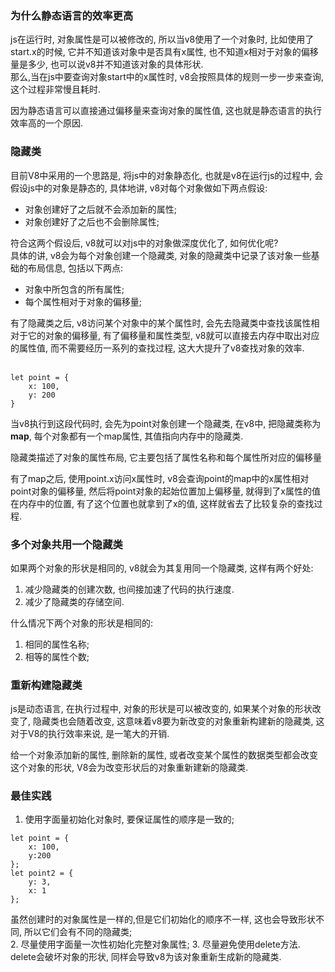 ### 为什么静态语言的效率更高  
js在运行时, 对象属性是可以被修改的, 所以当v8使用了一个对象时, 比如使用了start.x的时候, 它并不知道该对象中是否具有x属性, 也不知道x相对于对象的偏移量是多少, 也可以说v8并不知道该对象的具体形状.  
那么,当在js中要查询对象start中的x属性时, v8会按照具体的规则一步一步来查询, 这个过程非常慢且耗时.  

因为静态语言可以直接通过偏移量来查询对象的属性值, 这也就是静态语言的执行效率高的一个原因.  

### 隐藏类  
目前V8中采用的一个思路是, 将js中的对象静态化, 也就是v8在运行js的过程中, 会假设js中的对象是静态的, 具体地讲, v8对每个对象做如下两点假设: 
- 对象创建好了之后就不会添加新的属性;  
- 对象创建好了之后也不会删除属性;  

符合这两个假设后, v8就可以对js中的对象做深度优化了, 如何优化呢?  
具体的讲, v8会为每个对象创建一个隐藏类, 对象的隐藏类中记录了该对象一些基础的布局信息, 包括以下两点:  
- 对象中所包含的所有属性;  
- 每个属性相对于对象的偏移量;  

有了隐藏类之后, v8访问某个对象中的某个属性时, 会先去隐藏类中查找该属性相对于它的对象的偏移量, 有了偏移量和属性类型, v8就可以直接去内存中取出对应的属性值, 而不需要经历一系列的查找过程, 这大大提升了v8查找对象的效率.  
<br>  
```
let point = {
    x: 100,
    y: 200
}
```

当v8执行到这段代码时, 会先为point对象创建一个隐藏类, 在v8中, 把隐藏类称为**map**, 每个对象都有一个map属性, 其值指向内存中的隐藏类. 

隐藏类描述了对象的属性布局, 它主要包括了属性名称和每个属性所对应的偏移量

有了map之后, 使用point.x访问x属性时, v8会查询point的map中的x属性相对point对象的偏移量, 然后将point对象的起始位置加上偏移量, 就得到了x属性的值在内存中的位置, 有了这个位置也就拿到了x的值, 这样就省去了比较复杂的查找过程. 


### 多个对象共用一个隐藏类  
如果两个对象的形状是相同的, v8就会为其复用同一个隐藏类, 这样有两个好处:  
1. 减少隐藏类的创建次数, 也间接加速了代码的执行速度.  
2. 减少了隐藏类的存储空间.  

什么情况下两个对象的形状是相同的:  
1. 相同的属性名称;  
2. 相等的属性个数;  


### 重新构建隐藏类  
js是动态语言, 在执行过程中, 对象的形状是可以被改变的, 如果某个对象的形状改变了, 隐藏类也会随着改变, 这意味着v8要为新改变的对象重新构建新的隐藏类, 这对于V8的执行效率来说, 是一笔大的开销.  

给一个对象添加新的属性, 删除新的属性, 或者改变某个属性的数据类型都会改变这个对象的形状, V8会为改变形状后的对象重新建新的隐藏类.  


### 最佳实践  
1. 使用字面量初始化对象时, 要保证属性的顺序是一致的; 

``` 
let point = {
    x: 100,
    y:200
};
let point2 = {
    y: 3,
    x: 1
};
```
虽然创建时的对象属性是一样的,但是它们初始化的顺序不一样, 这也会导致形状不同, 所以它们会有不同的隐藏类;  
2. 尽量使用字面量一次性初始化完整对象属性;
3. 尽量避免使用delete方法. delete会破坏对象的形状, 同样会导致v8为该对象重新生成新的隐藏类.  

